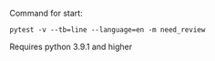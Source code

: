 Command for start:

`pytest -v --tb=line --language=en -m need_review`

Requires python 3.9.1 and higher
